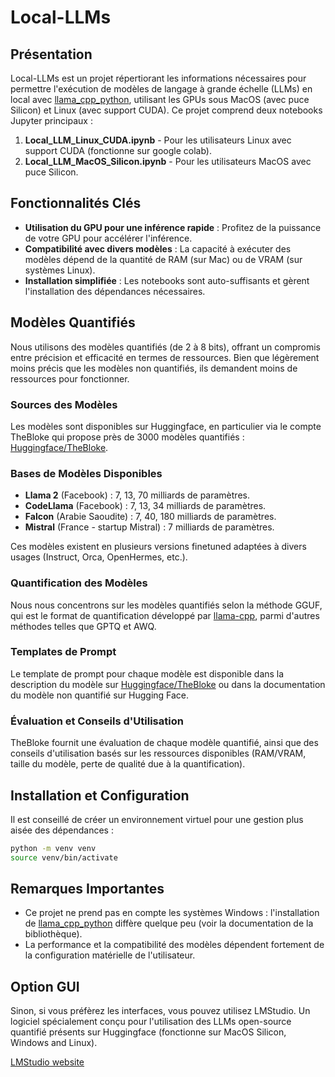 # Local-LLMs

## Présentation
Local-LLMs est un projet répertiorant les informations nécessaires pour permettre l'exécution de modèles de langage à grande échelle (LLMs) en local avec [llama_cpp_python](https://github.com/abetlen/llama-cpp-python), utilisant les GPUs sous MacOS (avec puce Silicon) et Linux (avec support CUDA). Ce projet comprend deux notebooks Jupyter principaux :

1. **Local_LLM_Linux_CUDA.ipynb** - Pour les utilisateurs Linux avec support CUDA (fonctionne sur google colab).
2. **Local_LLM_MacOS_Silicon.ipynb** - Pour les utilisateurs MacOS avec puce Silicon.

## Fonctionnalités Clés
- **Utilisation du GPU pour une inférence rapide** : Profitez de la puissance de votre GPU pour accélérer l'inférence.
- **Compatibilité avec divers modèles** : La capacité à exécuter des modèles dépend de la quantité de RAM (sur Mac) ou de VRAM (sur systèmes Linux). 
- **Installation simplifiée** : Les notebooks sont auto-suffisants et gèrent l'installation des dépendances nécessaires.

## Modèles Quantifiés
Nous utilisons des modèles quantifiés (de 2 à 8 bits), offrant un compromis entre précision et efficacité en termes de ressources. Bien que légèrement moins précis que les modèles non quantifiés, ils demandent moins de ressources pour fonctionner.

### Sources des Modèles
Les modèles sont disponibles sur Huggingface, en particulier via le compte TheBloke qui propose près de 3000 modèles quantifiés : [Huggingface/TheBloke](https://huggingface.co/TheBloke).

### Bases de Modèles Disponibles
- **Llama 2** (Facebook) : 7, 13, 70 milliards de paramètres.
- **CodeLlama** (Facebook) : 7, 13, 34 milliards de paramètres.
- **Falcon** (Arabie Saoudite) : 7, 40, 180 milliards de paramètres.
- **Mistral** (France - startup Mistral) : 7 milliards de paramètres.

Ces modèles existent en plusieurs versions finetuned adaptées à divers usages (Instruct, Orca, OpenHermes, etc.).

### Quantification des Modèles
Nous nous concentrons sur les modèles quantifiés selon la méthode GGUF, qui est le format de quantification développé par [llama-cpp](https://github.com/ggerganov/llama.cpp), parmi d'autres méthodes telles que GPTQ et AWQ.

### Templates de Prompt
Le template de prompt pour chaque modèle est disponible dans la description du modèle sur [Huggingface/TheBloke](https://huggingface.co/TheBloke) ou dans la documentation du modèle non quantifié sur Hugging Face.

### Évaluation et Conseils d'Utilisation
TheBloke fournit une évaluation de chaque modèle quantifié, ainsi que des conseils d'utilisation basés sur les ressources disponibles (RAM/VRAM, taille du modèle, perte de qualité due à la quantification).

## Installation et Configuration
Il est conseillé de créer un environnement virtuel pour une gestion plus aisée des dépendances :

```bash
python -m venv venv
source venv/bin/activate
```

## Remarques Importantes
- Ce projet ne prend pas en compte les systèmes Windows : l'installation de [llama_cpp_python](https://github.com/abetlen/llama-cpp-python) diffère quelque peu (voir la documentation de la bibliothèque). 
- La performance et la compatibilité des modèles dépendent fortement de la configuration matérielle de l'utilisateur.


## Option GUI

Sinon, si vous préfèrez les interfaces, vous pouvez utilisez LMStudio. Un logiciel spécialement conçu pour l'utilisation des LLMs open-source quantifié présents sur Huggingface (fonctionne sur MacOS Silicon, Windows and Linux).

[LMStudio website](https://lmstudio.ai)

